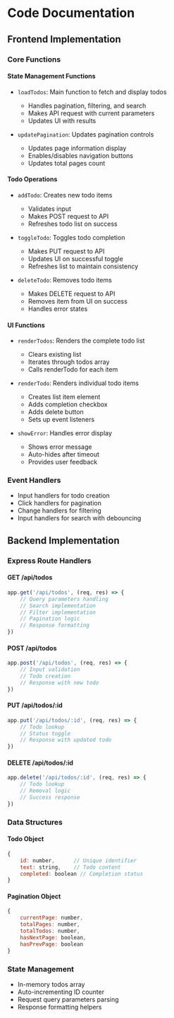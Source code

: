 # Code Documentation

## Frontend Implementation

### Core Functions

#### State Management Functions
- `loadTodos`: Main function to fetch and display todos
  - Handles pagination, filtering, and search
  - Makes API request with current parameters
  - Updates UI with results

- `updatePagination`: Updates pagination controls
  - Updates page information display
  - Enables/disables navigation buttons
  - Updates total pages count

#### Todo Operations
- `addTodo`: Creates new todo items
  - Validates input
  - Makes POST request to API
  - Refreshes todo list on success

- `toggleTodo`: Toggles todo completion
  - Makes PUT request to API
  - Updates UI on successful toggle
  - Refreshes list to maintain consistency

- `deleteTodo`: Removes todo items
  - Makes DELETE request to API
  - Removes item from UI on success
  - Handles error states

#### UI Functions
- `renderTodos`: Renders the complete todo list
  - Clears existing list
  - Iterates through todos array
  - Calls renderTodo for each item

- `renderTodo`: Renders individual todo items
  - Creates list item element
  - Adds completion checkbox
  - Adds delete button
  - Sets up event listeners

- `showError`: Handles error display
  - Shows error message
  - Auto-hides after timeout
  - Provides user feedback

### Event Handlers
- Input handlers for todo creation
- Click handlers for pagination
- Change handlers for filtering
- Input handlers for search with debouncing

## Backend Implementation

### Express Route Handlers

#### GET /api/todos
```javascript
app.get('/api/todos', (req, res) => {
    // Query parameters handling
    // Search implementation
    // Filter implementation
    // Pagination logic
    // Response formatting
})
```

#### POST /api/todos
```javascript
app.post('/api/todos', (req, res) => {
    // Input validation
    // Todo creation
    // Response with new todo
})
```

#### PUT /api/todos/:id
```javascript
app.put('/api/todos/:id', (req, res) => {
    // Todo lookup
    // Status toggle
    // Response with updated todo
})
```

#### DELETE /api/todos/:id
```javascript
app.delete('/api/todos/:id', (req, res) => {
    // Todo lookup
    // Removal logic
    // Success response
})
```

### Data Structures

#### Todo Object
```javascript
{
    id: number,      // Unique identifier
    text: string,    // Todo content
    completed: boolean // Completion status
}
```

#### Pagination Object
```javascript
{
    currentPage: number,
    totalPages: number,
    totalTodos: number,
    hasNextPage: boolean,
    hasPrevPage: boolean
}
```

### State Management
- In-memory todos array
- Auto-incrementing ID counter
- Request query parameters parsing
- Response formatting helpers